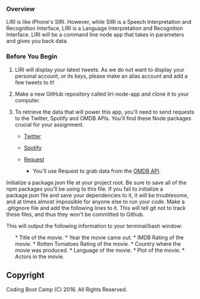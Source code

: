 ### Overview
LIRI is like iPhone's SIRI. However, while SIRI is a Speech Interpretation and Recognition Interface, LIRI is a Language Interpretation and Recognition Interface. LIRI will be a command line node app that takes in parameters and gives you back data.
### Before You Begin


1. LIRI will display your latest tweets. As we do not want to display your personal account, or its keys, please make an alias account and add a few tweets to it!

2. Make a new GitHub repository called liri-node-app and clone it to your computer.

3. To retrieve the data that will power this app, you'll need to send requests to the Twitter, Spotify and OMDB APIs. You'll find these Node packages crucial for your assignment.

   * [Twitter](https://www.npmjs.com/package/twitter)

   * [Spotify](https://www.npmjs.com/package/node-spotify-api)

   * [Request](https://www.npmjs.com/package/request)

     * You'll use Request to grab data from the [OMDB API](http://www.omdbapi.com).

Initialize a package.json file at your project root. Be sure to save all of the npm packages you'll be using to this file. If you fail to initialize a package.json file and save your dependencies to it, it will be troublesome, and at times almost impossible for anyone else to run your code.
Make a .gitignore file and add the following lines to it. This will tell git not to track these files, and thus they won't be committed to Github.

This will output the following information to your terminal/bash window:
</p>
<ul>
   * Title of the movie.
   * Year the movie came out.
   * IMDB Rating of the movie.
   * Rotten Tomatoes Rating of the movie.
   * Country where the movie was produced.
   * Language of the movie.
   * Plot of the movie.
   * Actors in the movie.
   </ul>

   ## Copyright

   Coding Boot Camp (C) 2016. All Rights Reserved.

